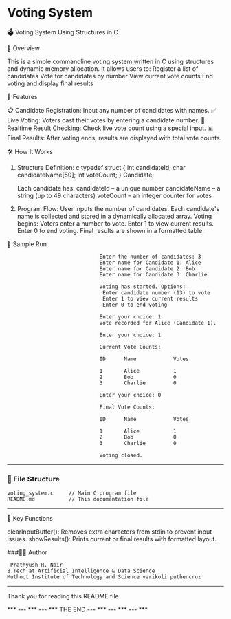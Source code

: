  # Voting System

 🗳️ Voting System Using Structures in C

 📌 Overview

This is a simple commandline voting system written in C using structures and dynamic memory allocation. It allows users to:
 Register a list of candidates
 Vote for candidates by number
 View current vote counts
 End voting and display final results



 🧱 Features

 📋 Candidate Registration: Input any number of candidates with names.
 ✅ Live Voting: Voters cast their votes by entering a candidate number.
 🔄 Realtime Result Checking: Check live vote count using a special input.
 📊 Final Results: After voting ends, results are displayed with total vote counts.


🛠️ How It Works

1. Structure Definition:
    c
    typedef struct {
        int candidateId;
        char candidateName[50];
        int voteCount;
    } Candidate;
    
    Each candidate has:
     candidateId – a unique number
     candidateName – a string (up to 49 characters)
     voteCount – an integer counter for votes

2. Program Flow:
     User inputs the number of candidates.
     Each candidate's name is collected and stored in a dynamically allocated array.
     Voting begins:
         Voters enter a number to vote.
         Enter 1 to view current results.
         Enter 0 to end voting.
     Final results are shown in a formatted table.


🧪 Sample Run
                                  
                                  
                                  Enter the number of candidates: 3
                                  Enter name for Candidate 1: Alice
                                  Enter name for Candidate 2: Bob
                                  Enter name for Candidate 3: Charlie
                                  
                                  Voting has started. Options:
                                   Enter candidate number (13) to vote
                                   Enter 1 to view current results
                                   Enter 0 to end voting
                                  
                                  Enter your choice: 1
                                  Vote recorded for Alice (Candidate 1).
                                  
                                  Enter your choice: 1
                                  
                                  Current Vote Counts:
                                  
                                  ID      Name            Votes
                                  
                                  1       Alice           1
                                  2       Bob             0
                                  3       Charlie         0
                                  
                                  Enter your choice: 0
                                  
                                  Final Vote Counts:
                                  
                                  ID      Name            Votes
                                  
                                  1       Alice           1
                                  2       Bob             0
                                  3       Charlie         0
                                  
                                  Voting closed.



---

### 📁 File Structure

```
voting_system.c     // Main C program file
README.md           // This documentation file
```

---



 📌 Key Functions

 clearInputBuffer(): Removes extra characters from stdin to prevent input issues.
 showResults(): Prints current or final results with formatted layout.


 ###👨‍💻 Author
```
 Prathyush R. Nair
B.Tech at Artificial Intelligence & Data Science  
Muthoot Institute of Technology and Science varikoli puthencruz
```
---

Thank you for reading this README file


*** --- *** --- *** THE END --- *** --- *** --- ***

